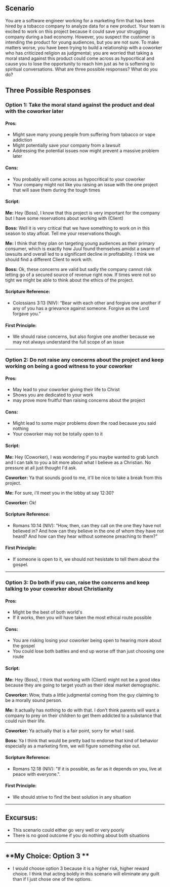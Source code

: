 ## Scenario  
You are a software engineer working for a marketing firm that has been hired by a tobacco company to analyze data for a new product. Your team is excited to work on this project because it could save your struggling company during a bad economy. However, you suspect the customer is intending the product for young audiences, but you are not sure. To make matters worse, you have been trying to build a relationship with a coworker who has criticized religion as judgmental; you are worried that taking a moral stand against this product could come across as hypocritical and cause you to lose the opportunity to reach him just as he is softening to spiritual conversations. What are three possible responses? What do you do?

## Three Possible Responses  

### **Option 1: Take the moral stand against the product and deal with the coworker later**  
#### Pros: 
-  Might save many young people from suffering from tabacco or vape addiction
-  Might potentially save your company from a lawsuit 
-  Addressing the potential issues now might prevent a massive problem later

#### Cons:
-  You probably will come across as hypocritical to your coworker
-  Your company might not like you raising an issue with the one project that will save them during the tough times

#### Script:
**Me:** Hey (Boss), I know that this project is very important for the company but I have some reservations about working with (Client)

**Boss:** Well it is very critical that we have something to work on in this season to stay afloat. Tell me your reservations though.

**Me:** I think that they plan on targeting young audiences as their primary consumer, which is exactly how Juul found themselves amidst a swarm of lawsuits and overall led to a significant decline in profitability. I think we should find a different Client to work with.

**Boss:** Ok, these concerns are valid but sadly the company cannot risk letting go of a secured source of revenue right now. If times were not so tight we might be able to think about the ethics of the project. 
 

#### Scripture Reference:  
-  Colossians 3:13 (NIV): “Bear with each other and forgive one another if any of you has a grievance against someone. Forgive as the Lord forgave you.”

#### First Principle: 
-  We should raise concerns, but also forgive one another because we may not always understand the full scope of an issue

---

### **Option 2: Do not raise any concerns about the project and keep working on being a good witness to your coworker** 
#### Pros:
- May lead to your coworker giving their life to Christ
- Shows you are dedicated to your work
- may prove more fruitful than raising concerns about the project

#### Cons:
- Might lead to some major problems down the road because you said nothing
- Your coworker may not be totally open to it 

#### Script: 
**Me:** Hey (Coworker), I was wondering if you maybe wanted to grab lunch and I can talk to you a bit more about what I believe as a Christian. No pressure at all just thought I'd ask. 

**Coworker:** Ya that sounds good to me, it'll be nice to take a break from this project.

**Me:** For sure, i'll meet you in the lobby at say 12:30?

**Coworker:** Ok!


#### **Scripture Reference:**  
-   Romans 10:14 (NIV): "How, then, can they call on the one they have not believed in? And how can they believe in the one of whom they have not heard? And how can they hear without someone preaching to them?" 


#### **First Principle:**  
-  If someone is open to it, we should not hesistate to tell them about the gospel.

---

### **Option 3: Do both if you can, raise the concerns and keep talking to your coworker about Christianity**  
#### Pros: 
-  Might be the best of both world's
-  If it works, then you will have taken the most ethical route possible

#### Cons: 
-  You are risking losing your coworker being open to hearing more about the gospel
-  You could lose both battles and end up worse off than just choosing one route

#### Script: 
**Me:** Hey (Boss), I think that working with (Client) might not be a good idea because they are going to target youth as their ideal market demographic.  

**Coworker:** Wow, thats a little judgmental coming from the guy claiming to be a morally sound person.  

**Me:** It actually has nothing to do with that. I don't think parents will want a company to prey on their children to get them addicted to a substance that could ruin their life.  

**Coworker:** Ya actually that is a fair point, sorry for what I said.  

**Boss:** Ya I think that would be pretty bad to endorse that kind of behavior especially as a marketing firm, we will figure something else out.


#### **Scripture Reference:**  
-  Romans 12:18 (NIV): "If it is possible, as far as it depends on you, live at peace with everyone.".

#### **First Principle:**  
- We should strive to find the best solution in any situation

---

## **Excursus:**  
- This scenario could either go very well or very poorly
- There is no good outcome if you do nothing about both situations

---

## **My Choice: Option 3 **  
- I would choose option 3 because it is a higher risk, higher reward choice. I think that acting boldly in this scenario will eliminate any guilt than if I just chose one of the options.